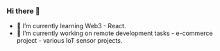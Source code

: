 ### Hi there 👋
- 🌱 I’m currently learning Web3 - React.
- 🔭 I’m currently working on remote development tasks - e-commerce project - various IoT sensor projects.
<!--
**rd123myb/rd123myb** is a ✨ _special_ ✨ repository because its `README.md` (this file) appears on your GitHub profile.

Here are some ideas to get you started:

- 🔭 I’m currently working on ...
- 🌱 I’m currently learning ...
- 👯 I’m looking to collaborate on anything IoT related

- 📫 How to reach me: roryjd123@gmail.com
- 😄 Pronouns: ...
- ⚡ Fun fact: ...
-->
